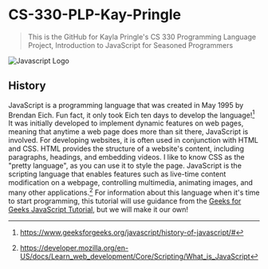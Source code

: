 # CS-330-PLP-Kay-Pringle
> This is the GitHub for Kayla Pringle's CS 330 Programming Language Project, Introduction to JavaScript for Seasoned Programmers

![Javascript Logo](https://upload.wikimedia.org/wikipedia/commons/thumb/9/99/Unofficial_JavaScript_logo_2.svg/250px-Unofficial_JavaScript_logo_2.svg.png)

## History

JavaScript is a programming language that was created in May 1995 by Brendan Eich. Fun fact, it only took Eich ten days to develop the language![^1] It was initially developed to implement dynamic features on web pages, meaning that anytime a web page does more than sit there, JavaScript is involved. For developing websites, it is often used in conjunction with HTML and CSS. HTML provides the structure of a website's content, including paragraphs, headings, and embedding videos. I like to know CSS as the "pretty language", as you can use it to style the page. JavaScript is the scripting language that enables features such as live-time content modification on a webpage, controlling multimedia, animating images, and many other applications.[^2] For information about this language when it's time to start programming, this tutorial will use guidance from the [Geeks for Geeks JavaScript Tutorial](https://www.geeksforgeeks.org/javascript/javascript-tutorial/), but we will make it our own!


[^1]: https://www.geeksforgeeks.org/javascript/history-of-javascript/#
[^2]: https://developer.mozilla.org/en-US/docs/Learn_web_development/Core/Scripting/What_is_JavaScript
